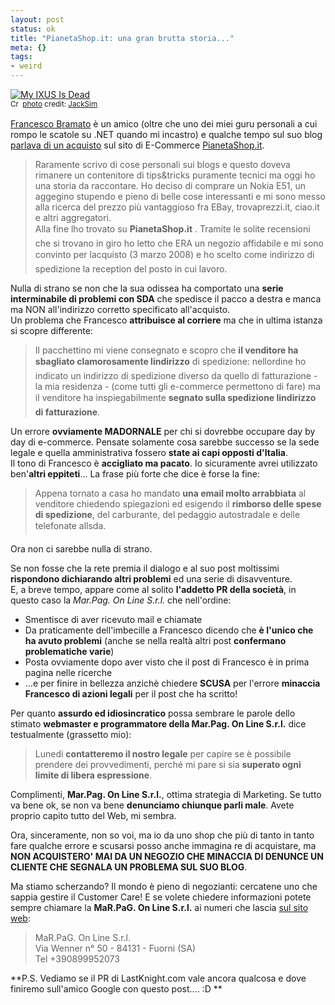```yaml
--- 
layout: post
status: ok
title: "PianetaShop.it: una gran brutta storia..."
meta: {}
tags: 
- weird
---
```

<a href="http://www.flickr.com/photos/41894175230@N01/31688828/" title="My IXUS Is Dead" target="_blank"><img src="http://farm1.static.flickr.com/23/31688828_6f01e3f87a.jpg" alt="My IXUS Is Dead" border="0" /></a>  
<small><a href="http://creativecommons.org/licenses/by-nc-sa/2.0/" title="Attribution-NonCommercial-ShareAlike License" target="_blank"><img src="http://www.lastknight.com/wp-content/plugins/photo-dropper/images/cc.png" alt="Creative Commons License" border="0" width="16" height="16" align="absmiddle" /></a> <a href="http://www.photodropper.com/photos/" target="_blank">photo</a> credit: <a href="http://www.flickr.com/photos/41894175230@N01/31688828/" title="JackSim" target="_blank">JackSim</a></small>  
  
[Francesco Bramato](http://www.francescobramato.com) è un amico (oltre che uno dei miei guru personali a cui rompo le scatole su .NET quando mi incastro) e qualche tempo sul suo blog [parlava di un acquisto](http://www.francescobramato.com/2008/03/08/pianetashopit-sda-brutta-storia/) sul sito di E-Commerce [PianetaShop.it](http://www.pianetashop.it).  
  
> Raramente scrivo di cose personali sui blogs e questo doveva rimanere un contenitore di tips&tricks puramente tecnici ma oggi ho una storia da raccontare. Ho deciso di comprare un Nokia E51, un aggegino stupendo e pieno di belle cose interessanti e mi sono messo alla ricerca del prezzo più vantaggioso fra EBay, trovaprezzi.it, ciao.it e altri aggregatori.  
> Alla fine lho trovato su **PianetaShop.it** . Tramite le solite recensioni che si trovano in giro ho letto che ERA un negozio affidabile e mi sono convinto per lacquisto (3 marzo 2008) e ho scelto come indirizzo di spedizione la reception del posto in cui lavoro.  
    
Nulla di strano se non che la sua odissea ha comportato una **serie interminabile di problemi con SDA** che spedisce il pacco a destra e manca ma NON all'indirizzo corretto specificato all'acquisto.  
Un problema che Francesco **attribuisce al corriere** ma che in ultima istanza si scopre differente:  
  
> Il pacchettino mi viene consegnato e scopro che **il venditore ha sbagliato clamorosamente lindirizzo** di spedizione: nellordine ho indicato un indirizzo di spedizione diverso da quello di fatturazione - la mia residenza - (come tutti gli e-commerce permettono di fare) ma il venditore ha inspiegabilmente **segnato sulla spedizione lindirizzo di fatturazione**.  
  
Un errore **ovviamente MADORNALE** per chi si dovrebbe occupare day by day di e-commerce. Pensate solamente cosa sarebbe successo se la sede legale e quella amministrativa fossero **state ai capi opposti d'Italia**.  
Il tono di Francesco è **accigliato ma pacato**. Io sicuramente avrei utilizzato ben'**altri eppiteti**... La frase più forte che dice è forse la fine:  
  
> Appena tornato a casa ho mandato **una email molto arrabbiata** al venditore chiedendo spiegazioni ed esigendo il **rimborso delle spese di spedizione**, del carburante, del pedaggio autostradale e delle telefonate allsda.  
  
Ora non ci sarebbe nulla di strano.  
  
Se non fosse che la rete premia il dialogo e al suo post moltissimi **rispondono dichiarando altri problemi** ed una serie di disavventure.  
E, a breve tempo, appare come al solito **l'addetto PR della società**, in questo caso la *Mar.Pag. On Line S.r.l.* che nell'ordine:  
  
* Smentisce di aver ricevuto mail e chiamate  
* Da praticamente dell'imbecille a Francesco dicendo che **è l'unico che ha avuto problemi** (anche se nella realtà altri post **confermano problematiche varie**)  
* Posta ovviamente dopo aver visto che il post di Francesco è in prima pagina nelle ricerche
* ...e per finire in bellezza anzichè chiedere **SCUSA** per l'errore **minaccia Francesco di azioni legali** per il post che ha scritto!  
  
Per quanto **assurdo ed idiosincratico** possa sembrare le parole dello stimato **webmaster e programmatore della Mar.Pag. On Line S.r.l.** dice testualmente (grassetto mio):  
  
> Lunedi **contatteremo il nostro legale** per capire se è possibile prendere dei provvedimenti, perché mi pare si sia **superato ogni limite di libera espressione**.  
  
Complimenti, **Mar.Pag. On Line S.r.l.**, ottima strategia di Marketing. Se tutto va bene ok, se non va bene **denunciamo chiunque parli male**. Avete proprio capito tutto del Web, mi sembra.  
  
Ora, sinceramente, non so voi, ma io da uno shop che più di tanto in tanto fare qualche errore e scusarsi posso anche immagina re di acquistare, ma **NON ACQUISTERO' MAI DA UN NEGOZIO CHE MINACCIA DI DENUNCE UN CLIENTE CHE SEGNALA UN PROBLEMA SUL SUO BLOG**.  
  
Ma stiamo scherzando? Il mondo è pieno di negozianti: cercatene uno che sappia gestire il Customer Care!  E se volete chiedere informazioni potete sempre chiamare la **MaR.PaG. On Line S.r.l.** ai numeri che lascia [sul sito web](http://elettronica.pianetashop.it/contact_us.html):  
  
> MaR.PaG. On Line S.r.l.  
> Via Wenner n° 50 - 84131 - Fuorni (SA)  
> Tel +390899952073  
  
**P.S. Vediamo se il PR di LastKnight.com vale ancora qualcosa e dove finiremo sull'amico Google con questo post.... :D **  
  
 
